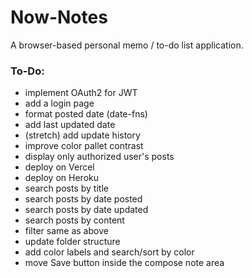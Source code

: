 # Now-Notes
A browser-based personal memo / to-do list application.


### To-Do:
- implement OAuth2 for JWT
- add a login page
- format posted date (date-fns)
- add last updated date
- (stretch) add update history
- improve color pallet contrast
- display only authorized user's posts
- deploy on Vercel
- deploy on Heroku
- search posts by title
- search posts by date posted
- search posts by date updated
- search posts by content
- filter same as above
- update folder structure
- add color labels and search/sort by color
- move Save button inside the compose note area


